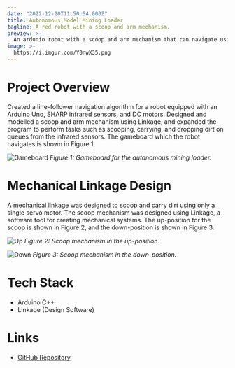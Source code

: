 ```yaml
---
date: "2022-12-20T11:50:54.000Z"
title: Autonomous Model Mining Loader
tagline: A red robot with a scoop and arm mechanism.
preview: >-
  An ardunio robot with a scoop and arm mechanism that can navigate using line-following, and pick and place objects. Cover generated by DALLE-3.
image: >-
  https://i.imgur.com/Y0nwX35.png
---
```


# Project Overview

Created a line-follower navigation algorithm for a robot equipped with an Arduino Uno, SHARP infrared sensors, and DC motors. Designed and modelled a scoop and arm mechanism using Linkage, and expanded the program to perform tasks such as scooping, carrying, and dropping dirt on queues from the infrared sensors. The gameboard which the robot navigates is shown in Figure 1.

![Gameboard](https://i.imgur.com/ioj2Dz9.png)
_Figure 1: Gameboard for the autonomous mining loader._

# Mechanical Linkage Design

A mechanical linkage was designed to scoop and carry dirt using only a single servo motor. The scoop mechanism was designed using Linkage, a software tool for creating mechanical systems. The up-position for the scoop is shown in Figure 2, and the down-position is shown in Figure 3.

![Up](https://i.imgur.com/vdXwthr.png)
_Figure 2: Scoop mechanism in the up-position._

![Down](https://i.imgur.com/avLETse.png)
_Figure 3: Scoop mechanism in the down-position._

# Tech Stack

- Arduino C++
- Linkage (Design Software)

# Links

- [GitHub Repository](https://github.com/sabrinabutton/autonomous_mining_loader)
